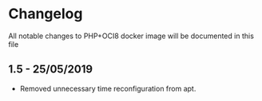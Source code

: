 # Changelog

All notable changes to PHP+OCI8 docker image will be documented in this file

## 1.5 - 25/05/2019
- Removed unnecessary time reconfiguration from apt.